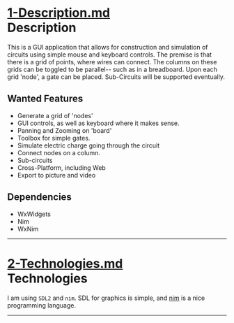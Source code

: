 [1-Description.md](docs/1-Description.md)  
Description
===
This is a GUI application that allows for construction and simulation of circuits using simple mouse and keyboard controls. The premise is that there is a grid of points, where wires can connect. The columns on these grids can be toggled to be parallel-- such as in a breadboard. Upon each grid 'node', a gate can be placed. Sub-Circuits will be supported eventually.

Wanted Features
---
- Generate a grid of 'nodes'
- GUI controls, as well as keyboard where it makes sense.
- Panning and Zooming on 'board'
- Toolbox for simple gates.
- Simulate electric charge going through the circuit
- Connect nodes on a column.
- Sub-circuits
- Cross-Platform, including Web
- Export to picture and video

Dependencies
---
- WxWidgets
- Nim
- WxNim
___
[2-Technologies.md](docs/2-Technologies.md)  
Technologies
===

I am using `SDL2` and `nim`.  SDL for graphics is simple, and
[nim](https://nim-lang.org/) is a nice programming language.
___

